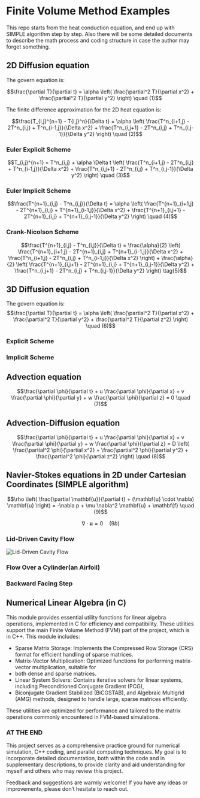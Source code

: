 # Finite Volume Method Examples
This repo starts from the heat conduction equation, and end up with SIMPLE algorithm step by step. Also
there will be some detailed documents to describe the math process and coding structure in case the author
may forget something.
## 2D Diffusion equation
The govern equation is:

$$\frac{\partial T}{\partial t} = \alpha \left( \frac{\partial^2 T}{\partial x^2} + \frac{\partial^2 T}{\partial y^2} \right) \quad (1)$$

The finite difference approximation for the 2D heat equation is:

$$\frac{T_{i,j}^{n+1} - T{i,j}^n}{\Delta t} = \alpha \left( \frac{T^n_{i+1,j} - 2T^n_{i,j} + T^n_{i-1,j}}{\Delta x^2} + \frac{T^n_{i,j+1} - 2T^n_{i,j} + T^n_{i,j-1}}{\Delta y^2} \right) \quad (2)$$
### Euler Explicit Scheme

$$T_{i,j}^{n+1} = T^n_{i,j} + \alpha \Delta t \left( \frac{T^n_{i+1,j} - 2T^n_{i,j} + T^n_{i-1,j}}{\Delta x^2} + \frac{T^n_{i,j+1} - 2T^n_{i,j} + T^n_{i,j-1}}{\Delta y^2} \right) \quad (3)$$

### Euler Implicit Scheme
$$\frac{T^{n+1}_{i,j} - T^n_{i,j}}{\Delta t} = \alpha \left( \frac{T^{n+1}_{i+1,j} - 2T^{n+1}_{i,j} + T^{n+1}_{i-1,j}}{\Delta x^2} + \frac{T^{n+1}_{i,j+1} - 2T^{n+1}_{i,j} + T^{n+1}_{i,j-1}}{\Delta y^2} \right) \quad (4)$$
### Crank-Nicolson Scheme
$$\frac{T^{n+1}_{i,j} - T^n_{i,j}}{\Delta t} = \frac{\alpha}{2} \left( \frac{T^{n+1}_{i+1,j} - 2T^{n+1}_{i,j} + T^{n+1}_{i-1,j}}{\Delta x^2} + \frac{T^n_{i+1,j} - 2T^n_{i,j} + T^n_{i-1,j}}{\Delta x^2} \right) + \frac{\alpha}{2} \left( \frac{T^{n+1}_{i,j+1} - 2T^{n+1}_{i,j} + T^{n+1}_{i,j-1}}{\Delta y^2} + \frac{T^n_{i,j+1} - 2T^n_{i,j} + T^n_{i,j-1}}{\Delta y^2} \right) \tag{5}$$

## 3D Diffusion equation
The govern equation is:
$$\frac{\partial T}{\partial t} = \alpha \left( \frac{\partial^2 T}{\partial x^2} + \frac{\partial^2 T}{\partial y^2} + \frac{\partial^2 T}{\partial z^2} \right) \quad (6)$$
### Explicit Scheme
### Implicit Scheme

## Advection equation
$$\frac{\partial \phi}{\partial t} + u \frac{\partial \phi}{\partial x} + v \frac{\partial \phi}{\partial y} + w \frac{\partial \phi}{\partial z} = 0 \quad (7)$$
## Advection-Diffusion equation
$$\frac{\partial \phi}{\partial t} + u \frac{\partial \phi}{\partial x} + v \frac{\partial \phi}{\partial y} + w \frac{\partial \phi}{\partial z} = D \left( \frac{\partial^2 \phi}{\partial x^2} + \frac{\partial^2 \phi}{\partial y^2} + \frac{\partial^2 \phi}{\partial z^2} \right) \quad (8)$$

## Navier-Stokes equations in 2D under Cartesian Coordinates (SIMPLE algorithm)
$$\rho \left( \frac{\partial \mathbf{u}}{\partial t} + (\mathbf{u} \cdot \nabla) \mathbf{u} \right) = -\nabla p + \mu \nabla^2 \mathbf{u} + \mathbf{f} \quad (9)$$

$$\nabla \cdot \mathbf{u} = 0 \quad (9b)$$

### Lid-Driven Cavity Flow
![Lid-Driven Cavity Flow]()
### Flow Over a Cylinder(an Airfoil)

### Backward Facing Step

## Numerical Linear Algebra (in C)
This module provides essential utility functions for linear algebra operations, implemented in C for efficiency and compatibility. 
These utilities support the main Finite Volume Method (FVM) part of the project, which is in C++. This module includes:

- Sparse Matrix Storage: Implements the Compressed Row Storage (CRS) format for efficient handling of sparse matrices.
- Matrix-Vector Multiplication: Optimized functions for performing matrix-vector multiplication, suitable for 
- both dense and sparse matrices.
- Linear System Solvers: Contains iterative solvers for linear systems, including Preconditioned Conjugate Gradient (PCG),
- Biconjugate Gradient Stabilized (BiCGSTAB), and Algebraic Multigrid (AMG) methods, designed to handle large, sparse matrices efficiently.

These utilities are optimized for performance and tailored to the matrix operations commonly encountered in FVM-based simulations.

### AT THE END ###
This project serves as a comprehensive practice ground for numerical simulation, C++ coding, and parallel computing 
techniques. My goal is to incorporate detailed documentation, both within the code and in supplementary descriptions, 
to provide clarity and aid understanding for myself and others who may review this project.

Feedback and suggestions are warmly welcome! If you have any ideas or improvements, please don’t hesitate to reach out.
